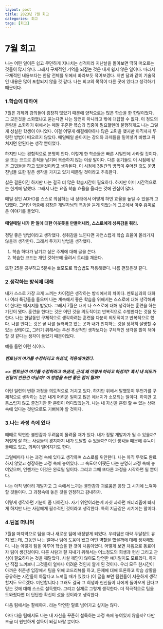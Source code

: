 ```yaml
---
layout: post
title: 2023년 7월 회고
categories: 회고
tags: [회고]
---
```


# 7월 회고

나는 어떤 일이든 쉽고 무던하게 지나치는 성격이라 지난날을 돌아보면 딱히 떠오르는 것들이 많지 않다. 그래서 구체적인 기억을 되짚는 것은 내게 쉽지 않은 일이다. 따라서 구체적인 내용보다는 한달 전체를 위에서 바라보듯 적어보겠다. 저번 달과 같이 기술적인 내용은 많이 포함되지 않을 것 같다. 나는 회고의 목적이 다른 곳에 있다고 생각하기 때문이다.

### 1.학습에 대하여

7월은 과제와 강의들이 굉장히 많았기 때문에 양적으로는 많은 학습을 한 한달이었다. 그 모든것을 소화했냐고 묻는다면 나는 당연히 아니라고 밖에 대답할 수 없다. 이 정도의 분량을 소화하기 위해서는 매일 꾸준한 복습과 집중이 필요할텐데 불행하게도 나는 그렇게 성실한 학생이 아니었다.
이걸 어떻게 해결해야하나 많은 고민을 했지만 아직까지 뚜렷한 방법이 떠오르지 않았다. 매일매일 쏟아지는 강의와 과제들을 밀어넣기 바빴고 뒤쳐지면 안된다는 생각 뿐이었다.

하지만 나는 경험적으로 분명히 안다. 이렇게 한 학습들은 빠른 시일안에 사라질 것이다. 글 또는 코드로 흔적을 남기며 복습하지 않는 이상 말이다. 다른 동기들도 이 시점에 같은 고민들을 하고 있을것이라고 생각된다. 이 시점에 3일간의 방학이 주어진 것도 운영진님들 또한 같은 생각을 가지고 있기 때문일 것이라고 추측한다.

싫은 결론이긴 하지만 나는 결국 더 많은 학습시간이 필요하다. 하지만 이미 시간적으로는 한계에 달했다. 그래서 나는 요즘 학습 효율을 올리는 것에 관심이 많다.

매일 성인 ADHD를 스스로 의심하는 내 상태에서 어떻게 하면 효율을 높일 수 있을까 고민했다. 그러던 와중에 김창준 개발자님의 특강을 듣게 되었는데 그곳에서 아주 흥미로운 이야기를 들었다.

#### 매일매일 내가 한 일에 대한 아웃풋을 만들어내라, 스스로에게 성취감을 줘라.

정말 좋은 방법이라고 생각했다. 성취감을 느낀다면 자연스럽게 학습 효율이 올라가지 않을까 생각한다. 그래서 두가지 방법을 생각했다.

1. 학습 하다가 남기고 싶은 주제에 대해 글을 쓴다.
2. 학습한 코드는 개인 깃허브에 올려서 트리를 채운다.

또한 25분 공부하고 5분쉬는 뽀모도로 학습법도 적용해봤다. 나름 괜찮은것 같다.

### 2.생각하는 방식에 대해

내가 스스로 가장 크게 느끼는 차이점은 생각하는 방식에서의 차이다. 멘토님과의 대화나 여러 특강들을 들으며 나는 계속해서 좋은 학습을 위해서는 스스로에 대해 생각해봐야 한다는 메시지를 받았다. 그래서 7월은 내게 나 스스로에 대해 생각하는 훈련을 하는 기간이 됐다. 훈련을 한다는 것은 어떤 것을 의도적이고 반복적으로 수행한다는 것을 뜻한다. 나는 한달동안 구체적으로 생각하려는 훈련을 다분히 의도적이고 반복적으로 했다. 나를 안다는 것은 곧 나를 둘러싸고 있는 곳과 내가 인지하는 것을 정확히 설명할 수 있는 상태이고, 그러기 위해서는 우선 추상적인 생각보다는 구체적인 생각을 많이 해야 할 것 같다는 생각이 들었기 때문이었다.

예를 들면 이런 식이다.

##### 멘토님이 여기를 수정하라고 하셨네, 적용해야겠다.

##### => 멘토님이 여기를 수정하라고 하셨네, 근데 왜 이렇게 하라고 하셨지? 혹시 내 의도가 전달이 안된건 아닐까? 이 방법을 쓰면 좋은 점이 뭘까?

이런 일련의 변환 과정을 의도적으로 거치고 있다.
하지만 위에서 말했듯이 무언가를 구체적으로 생각하는 것은 내게 어려운 일이고 많은 에너지가 소모되는 일이다. 하지만 고통스럽지 않고 즐겁기만 한 훈련이 어디있겠는가. 나는 내 자신을 훈련 할 수 있는 상확속에 있다는 것만으로도 기뻐해야 할 것이다.

### 3.나는 과정 속에 있다

때때로 막연한 불안감과 두려움이 몰려올 때가 있다. 내가 정말 개발자가 될 수 있을까? 저렇게 잘 하는 사람들의 경지까지 내가 도달할 수 있을까? 이런 생각들 때문에 주눅이 들때도 있고, 의욕이 떨어지기도 한다.

그럴때마다 나는 과정 속에 있다고 생각하며 스스로를 위안한다. 나는 아직 무엇도 완료하지 않았고 성장하는 과정 속에 놓여있다. 그 속도야 어쨋든 나는 분명히 과정 속에 놓여있으며, 언젠가는 이것은 완료될 일이다. 그리고 그때 또다른 과정을 시작하면 될 뿐이다.

나는 아직 병아리 개발자고 그 속에서 느끼는 불안감과 괴로움은 응당 그 시기에 느껴야할 것들이다. 그 과정속에 놓은 것을 인정하고 감내하자.

이렇게 생각하면 기분이 좀 나아진다. 자기 위안이라는게 자칫 과하면 매너리즘에 빠지게 하지만 나는 사람에게 필수적인 것이라고 생각한다. 특히 지금같은 시기에는 말이다.

### 4.팀을 떠나며

7월을 마지막으로 팀을 떠나 새로운 팀에 배정받게 되었다. 우리팀은 대략 두달정도 유지 됐는데, 그동안 나는 얼마나 팀에 도움이 됐고 어떤 역할을 했을까에 대해 생각해봤다. 나는 이렇게 팀을 이루어 학습을 한 것이 처음이었다. 어떻게 보면 처음으로 동료이자 팀이 생긴것이다. 다른 사람과 잘 지내기 위해서는 어느정도의 희생과 헌신 그리고 관심이 필요하다는 것을 깨달았다. 사실 깨닫지 않아도 당연한 얘기일지도 모르겠다. 하지만 직접 느껴보니 그것들이 얼마나 어려운 것인지 알게 된 것이다. 우리 모두 한시간이 아까운 취준생 입장에서 팀을 위해 코드리뷰를 하고, 문제에 대해 토론하고 학습 상황을 공유하는 시간들이 아깝다고 느껴질 때가 있었다 (이 글을 보면 팀원들이 서운하게 생각할지도 모르겠다. 미안합니다.) 그래도 결국 그 희생과 헌신들이 나에게 돌아오게 된다고 믿는 것에 대해 스스로 설득했다. 그리고 실제로 그렇게 생각한다. 더 적극적으로 팀을 도와줬다면 더 단단한 확신이 섰을 것이라고 생각한다.

다음 팀에서는 잘해야지. 라는 막연한 말로 넘어가고 싶지는 않다.

아마 다음 팀에서도 나는 내 자신을 꾸준히 설득하는 과정 속에 놓여있지 않을까? 다만 조금 더 원만하게 설득이 되길 바랄 뿐이다.

